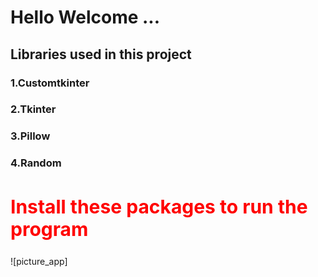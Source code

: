 # Hello Welcome ...
## Libraries used in this project 
### 1.Customtkinter
### 2.Tkinter
### 3.Pillow
### 4.Random

<h2 style="color: red; font-size: 30px;">Install these packages to run the program</h2>
![picture_app]
